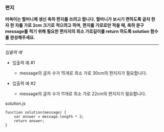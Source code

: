 ### 편지

**머쓱이는 할머니께 생신 축하 편지를 쓰려고 합니다. 할머니가 보시기 편하도록 글자 한 자 한 자를 가로 2cm 크기로 적으려고 하며, 편지를 가로로만 적을 때, 축하 문구 message를 적기 위해 필요한 편지지의 최소 가로길이를 return 하도록 solution 함수를 완성해주세요.**

---

_입출력 예_

- 입출력 예 #1

  - message의 글자 수가 15개로 최소 가로 30cm의 편지지가 필요합니다.

- 입출력 예 #2

  - message의 글자 수가 11개로 최소 가로 22cm의 편지지가 필요합니다.

_solution.js_

```
function solution(message) {
    var answer = message.length * 2;
    return answer;
}
```
